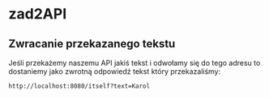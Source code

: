 # zad2API

## Zwracanie przekazanego tekstu
Jeśli przekażemy naszemu API jakiś tekst i odwołamy się do tego adresu to dostaniemy jako zwrotną odpowiedź
tekst który przekazaliśmy:
```
http://localhost:8080/itself?text=Karol
```
